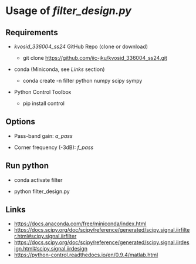 # Usage of _filter_design.py_

## Requirements
- _kvosid_336004_ss24_ GitHub Repo (clone or download)
  - git clone https://github.com/iic-jku/kvosid_336004_ss24.git


- conda (Miniconda, see _Links_ section)
    - conda create -n filter python numpy scipy sympy


- Python Control Toolbox
  - pip install control

## Options 
- Pass-band gain: _a_pass_

- Corner frequency (-3dB): _f_pass_

## Run python
- conda activate filter

- python filter_design.py

## Links
- https://docs.anaconda.com/free/miniconda/index.html
- https://docs.scipy.org/doc/scipy/reference/generated/scipy.signal.iirfilter.html#scipy.signal.iirfilter
- https://docs.scipy.org/doc/scipy/reference/generated/scipy.signal.iirdesign.html#scipy.signal.iirdesign
- https://python-control.readthedocs.io/en/0.9.4/matlab.html

